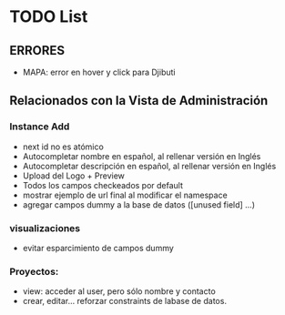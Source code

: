 # TODO List

## ERRORES

- MAPA: error en hover y click para Djibuti 

## Relacionados con la Vista de Administración

### Instance Add

- next id no es atómico
- Autocompletar nombre en español, al rellenar versión en Inglés
- Autocompletar descripción en español, al rellenar versión en Inglés
- Upload del Logo + Preview
- Todos los campos checkeados por default
- mostrar ejemplo de url final al modificar el namespace
- agregar campos dummy a la base de datos ([unused field] ...)


### visualizaciones
- evitar esparcimiento de campos dummy


### Proyectos:

- view: acceder al user, pero sólo nombre y contacto
- crear, editar... reforzar constraints de labase de datos.